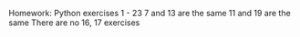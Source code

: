 Homework: Python exercises 1 - 23
7 and 13 are the same
11 and 19 are the same
There are no 16, 17 exercises
